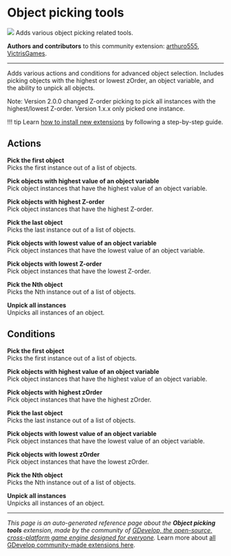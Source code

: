 # Object picking tools

<img src="https://resources.gdevelop-app.com/assets/Icons/selection-ellipse-arrow-inside.svg" class="extension-icon"></img>
Adds various object picking related tools.

**Authors and contributors** to this community extension: [arthuro555](https://gd.games/arthuro555), [VictrisGames](https://gd.games/VictrisGames).

---

Adds various actions and conditions for advanced object selection. Includes picking objects with the highest or lowest zOrder, an object variable, and the ability to unpick all objects.

Note: Version 2.0.0 changed Z-order picking to pick all instances with the highest/lowest Z-order. Version 1.x.x only picked one instance.

!!! tip
    Learn [how to install new extensions](/gdevelop5/extensions/search) by following a step-by-step guide.

## Actions

**Pick the first object**  
Picks the first instance out of a list of objects.

**Pick objects with highest value of an object variable**  
Pick object instances that have the highest value of an object variable.

**Pick objects with highest Z-order**  
Pick object instances that have the highest Z-order.

**Pick the last object**  
Picks the last instance out of a list of objects.

**Pick objects with lowest value of an object variable**  
Pick object instances that have the lowest value of an object variable.

**Pick objects with lowest Z-order**  
Pick object instances that have the lowest Z-order.

**Pick the Nth object**  
Picks the Nth instance out of a list of objects.

**Unpick all instances**  
Unpicks all instances of an object.

## Conditions

**Pick the first object**  
Picks the first instance out of a list of objects.

**Pick objects with highest value of an object variable**  
Pick object instances that have the highest value of an object variable.

**Pick objects with highest zOrder**  
Pick object instances that have the highest zOrder.

**Pick the last object**  
Picks the last instance out of a list of objects.

**Pick objects with lowest value of an object variable**  
Pick object instances that have the lowest value of an object variable.

**Pick objects with lowest zOrder**  
Pick object instances that have the lowest zOrder.

**Pick the Nth object**  
Picks the Nth instance out of a list of objects.

**Unpick all instances**  
Unpicks all instances of an object.



---

*This page is an auto-generated reference page about the **Object picking tools** extension, made by the community of [GDevelop, the open-source, cross-platform game engine designed for everyone](https://gdevelop.io/).* Learn more about [all GDevelop community-made extensions here](/gdevelop5/extensions).